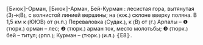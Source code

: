 ---
---

⟦Биюк⟧-Орман, ⟦Биюк⟧-Арман, Бей-Курман
: лесистая гора, вытянутая ⦅З⦆→⦅В⦆, с волнистой линией вершины; на ⦅юж.⦆ склоне вверху поляна. В 1,5 км к ⦅ЮЮВ⦆ от ⦅н.п.⦆ Переваловка ⦅Судак.⦆, к ⦅В⦆ от ⦅г.⦆ Арпалы – ❶ ⦅тюрк.⦆ орман – лес; ❷ ⦅тюрк.⦆ арман ток, место молотьбы; ❸ ⦅тюрк.⦆ бей – титул; ⦅рпл.⦆; Курман – ⦅тюрк.⦆ ⦅и.л.⦆ ⦃Е8⦄.
